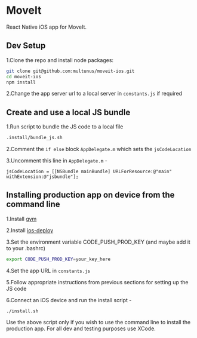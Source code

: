 # MoveIt
React Native iOS app for MoveIt.

## Dev Setup
1.Clone the repo and install node packages:
``` bash
git clone git@github.com:multunus/moveit-ios.git
cd moveit-ios
npm install
```
2.Change the app server url to a local server in `constants.js` if required

## Create and use a local JS bundle
1.Run script to bundle the JS code to a local file
``` bash
.install/bundle_js.sh
```

2.Comment the `if else` block `AppDelegate.m` which sets the `jsCodeLocation`

3.Uncomment this line in `AppDelegate.m` -
```
jsCodeLocation = [[NSBundle mainBundle] URLForResource:@"main" withExtension:@"jsbundle"];
```

## Installing production app on device from the command line
1.Install [gym](https://github.com/fastlane/gym#installation)

2.Install [ios-deploy](https://github.com/phonegap/ios-deploy#installation)

3.Set the environment variable CODE_PUSH_PROD_KEY (and maybe add it to your .bashrc)
``` bash
export CODE_PUSH_PROD_KEY=your_key_here
```

4.Set the app URL in `constants.js`

5.Follow appropriate instructions from previous sections for setting up the JS code

6.Connect an iOS device and run the install script -
```
./install.sh
```

Use the above script only if you wish to use the command line to install the production app. For all dev and testing purposes use XCode.
